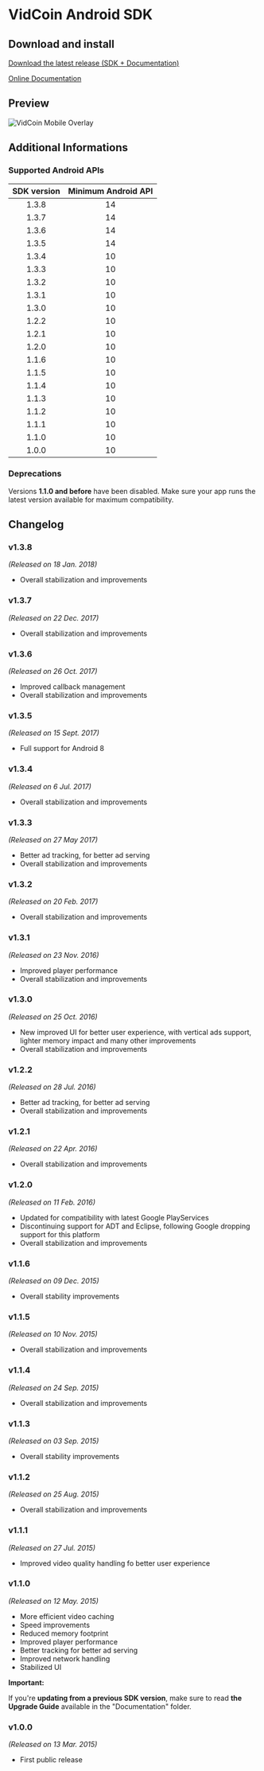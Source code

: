 VidCoin Android SDK
===============
## Download and install

[Download the latest release (SDK + Documentation)](https://github.com/VidCoin/VidCoin-Android-SDK/releases/download/v1.3.8/VidCoin-Android-SDK.zip)

[Online Documentation](https://github.com/VidCoin/VidCoin-Android-SDK/blob/master/Documentation.md)

## Preview
![VidCoin Mobile Overlay](https://d3rud9259azp35.cloudfront.net/preview/android.png "VidCoin Mobile Overlay")

## Additional Informations

### Supported Android APIs

| SDK version  | Minimum Android API |
| :-------------: | :-------------: |
| 1.3.8 | 14 |
| 1.3.7 | 14 |
| 1.3.6 | 14 |
| 1.3.5 | 14 |
| 1.3.4 | 10 |
| 1.3.3 | 10 |
| 1.3.2 | 10 |
| 1.3.1 | 10 |
| 1.3.0 | 10 |
| 1.2.2 | 10 |
| 1.2.1 | 10 |
| 1.2.0 | 10 |
| 1.1.6 | 10 |
| 1.1.5 | 10 |
| 1.1.4 | 10 |
| 1.1.3 | 10 |
| 1.1.2 | 10 |
| 1.1.1 | 10 |
| 1.1.0 | 10 |
| 1.0.0 | 10 |

### Deprecations
Versions **1.1.0 and before** have been disabled. Make sure your app runs the latest version available for maximum compatibility.

## Changelog

### v1.3.8
*(Released on 18 Jan. 2018)*
- Overall stabilization and improvements

### v1.3.7
*(Released on 22 Dec. 2017)*
- Overall stabilization and improvements

### v1.3.6
*(Released on 26 Oct. 2017)*
- Improved callback management
- Overall stabilization and improvements

### v1.3.5
*(Released on 15 Sept. 2017)*
- Full support for Android 8

### v1.3.4
*(Released on 6 Jul. 2017)*
- Overall stabilization and improvements

### v1.3.3
*(Released on 27 May 2017)*
- Better ad tracking, for better ad serving
- Overall stabilization and improvements

### v1.3.2
*(Released on 20 Feb. 2017)*
- Overall stabilization and improvements

### v1.3.1
*(Released on 23 Nov. 2016)*
- Improved player performance
- Overall stabilization and improvements

### v1.3.0
*(Released on 25 Oct. 2016)*
- New improved UI for better user experience, with vertical ads support, lighter memory impact and many other improvements
- Overall stabilization and improvements


### v1.2.2
*(Released on 28 Jul. 2016)*
- Better ad tracking, for better ad serving
- Overall stabilization and improvements

### v1.2.1
*(Released on 22 Apr. 2016)*
- Overall stabilization and improvements

### v1.2.0
*(Released on 11 Feb. 2016)*
- Updated for compatibility with latest Google PlayServices
- Discontinuing support for ADT and Eclipse, following Google dropping support for this platform
- Overall stabilization and improvements

### v1.1.6
*(Released on 09 Dec. 2015)*
- Overall stability improvements

### v1.1.5
*(Released on 10 Nov. 2015)*
- Overall stabilization and improvements

### v1.1.4
*(Released on 24 Sep. 2015)*
- Overall stabilization and improvements

### v1.1.3
*(Released on 03 Sep. 2015)*
- Overall stability improvements

### v1.1.2
*(Released on 25 Aug. 2015)*
- Overall stabilization and improvements

### v1.1.1
*(Released on 27 Jul. 2015)*
- Improved video quality handling fo better user experience

### v1.1.0
*(Released on 12 May. 2015)*
- More efficient video caching
- Speed improvements
- Reduced memory footprint
- Improved player performance
- Better tracking for better ad serving
- Improved network handling
- Stabilized UI

**Important:**

If you're **updating from a previous SDK version**, make sure to read **the Upgrade Guide** available in the "Documentation" folder.

### v1.0.0
*(Released on 13 Mar. 2015)*
- First public release
